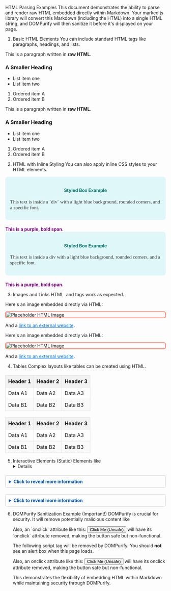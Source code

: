 HTML Parsing Examples
This document demonstrates the ability to parse and render raw HTML embedded directly within Markdown. Your marked.js library will convert this Markdown (including the HTML) into a single HTML string, and DOMPurify will then sanitize it before it's displayed on your page.

1. Basic HTML Elements
You can include standard HTML tags like paragraphs, headings, and lists.

<p>This is a paragraph written in <strong>raw HTML</strong>.</p>
<h3>A Smaller Heading</h3>
<ul>
    <li>List item one</li>
    <li>List item two</li>
</ul>
<ol>
    <li>Ordered item A</li>
    <li>Ordered item B</li>
</ol>

<p>This is a paragraph written in <strong>raw HTML</strong>.</p>
<h3>A Smaller Heading</h3>
<ul>
<li>List item one</li>
<li>List item two</li>
</ul>
<ol>
<li>Ordered item A</li>
<li>Ordered item B</li>
</ol>

2. HTML with Inline Styling
You can also apply inline CSS styles to your HTML elements.

<div style="background-color: #e0f7fa; padding: 15px; border-radius: 8px; margin-bottom: 20px;">
    <h4 style="color: #00796b; text-align: center;">Styled Box Example</h4>
    <p style="font-family: 'Georgia', serif; font-size: 1.1em; color: #333;">
        This text is inside a `div` with a light blue background, rounded corners, and a specific font.
    </p>
</div>
<span style="color: purple; font-weight: bold;">This is a purple, bold span.</span>

<div style="background-color: #e0f7fa; padding: 15px; border-radius: 8px; margin-bottom: 20px;">
<h4 style="color: #00796b; text-align: center;">Styled Box Example</h4>
<p style="font-family: 'Georgia', serif; font-size: 1.1em; color: #333;">
This text is inside a div with a light blue background, rounded corners, and a specific font.
</p>
</div>
<span style="color: purple; font-weight: bold;">This is a purple, bold span.</span>

3. Images and Links
HTML <img> and <a> tags work as expected.

<p>Here's an image embedded directly via HTML:</p>
<img src="https://placehold.co/300x150/FF6347/FFFFFF?text=HTML+Image" alt="Placeholder HTML Image" style="border: 2px solid tomato; border-radius: 5px; display: block; margin: 10px 0;">
<p>And a <a href="https://www.example.com" target="_blank" style="color: #007bff; text-decoration: underline;">link to an external website</a>.</p>

<p>Here's an image embedded directly via HTML:</p>
<img src="https://placehold.co/300x150/FF6347/FFFFFF?text=HTML+Image" alt="Placeholder HTML Image" style="border: 2px solid tomato; border-radius: 5px; display: block; margin: 10px 0;">
<p>And a <a href="https://www.example.com" target="_blank" style="color: #007bff; text-decoration: underline;">link to an external website</a>.</p>

4. Tables
Complex layouts like tables can be created using HTML.

<table style="width: 100%; border-collapse: collapse; margin-top: 20px;">
    <thead>
        <tr style="background-color: #f2f2f2;">
            <th style="border: 1px solid #ddd; padding: 8px; text-align: left;">Header 1</th>
            <th style="border: 1px solid #ddd; padding: 8px; text-align: left;">Header 2</th>
            <th style="border: 1px solid #ddd; padding: 8px; text-align: left;">Header 3</th>
        </tr>
    </thead>
    <tbody>
        <tr>
            <td style="border: 1px solid #ddd; padding: 8px;">Data A1</td>
            <td style="border: 1px solid #ddd; padding: 8px;">Data A2</td>
            <td style="border: 1px solid #ddd; padding: 8px;">Data A3</td>
        </tr>
        <tr style="background-color: #f9f9f9;">
            <td style="border: 1px solid #ddd; padding: 8px;">Data B1</td>
            <td style="border: 1px solid #ddd; padding: 8px;">Data B2</td>
            <td style="border: 1px solid #ddd; padding: 8px;">Data B3</td>
        </tr>
    </tbody>
</table>

<table style="width: 100%; border-collapse: collapse; margin-top: 20px;">
<thead>
<tr style="background-color: #f2f2f2;">
<th style="border: 1px solid #ddd; padding: 8px; text-align: left;">Header 1</th>
<th style="border: 1px solid #ddd; padding: 8px; text-align: left;">Header 2</th>
<th style="border: 1px solid #ddd; padding: 8px; text-align: left;">Header 3</th>
</tr>
</thead>
<tbody>
<tr>
<td style="border: 1px solid #ddd; padding: 8px;">Data A1</td>
<td style="border: 1px solid #ddd; padding: 8px;">Data A2</td>
<td style="border: 1px solid #ddd; padding: 8px;">Data A3</td>
</tr>
<tr style="background-color: #f9f9f9;">
<td style="border: 1px solid #ddd; padding: 8px;">Data B1</td>
<td style="border: 1px solid #ddd; padding: 8px;">Data B2</td>
<td style="border: 1px solid #ddd; padding: 8px;">Data B3</td>
</tr>
</tbody>
</table>

5. Interactive Elements (Static)
Elements like <details> and <input type="checkbox"> can provide basic interactivity without JavaScript, which is safe to embed.

<details style="border: 1px solid #ccc; padding: 10px; border-radius: 5px; margin-top: 20px;">
    <summary style="font-weight: bold; cursor: pointer; color: #0056b3;">Click to reveal more information</summary>
    <p style="margin-top: 10px;">This content is hidden by default and appears when you click the summary.</p>
    <input type="checkbox" id="myCheckbox" name="myCheckbox">
    <label for="myCheckbox"> Check me!</label>
</details>

<details style="border: 1px solid #ccc; padding: 10px; border-radius: 5px; margin-top: 20px;">
<summary style="font-weight: bold; cursor: pointer; color: #0056b3;">Click to reveal more information</summary>
<p style="margin-top: 10px;">This content is hidden by default and appears when you click the summary.</p>
<input type="checkbox" id="myCheckbox" name="myCheckbox">
<label for="myCheckbox"> Check me!</label>
</details>

6. DOMPurify Sanitization Example (Important!)
DOMPurify is crucial for security. It will remove potentially malicious content like <script> tags, on* event handlers, and other unsafe attributes.

<p>
    The following script tag will be removed by DOMPurify.
    You should <strong>not</strong> see an alert box when this page loads.
</p>
<!-- This script tag will be stripped by DOMPurify -->
<script>alert('This alert should NOT appear!');</script>
<p>
    Also, an `onclick` attribute like this:
    <button onclick="alert('This button click should NOT work!');">Click Me (Unsafe)</button>
    will have its `onclick` attribute removed, making the button safe but non-functional.
</p>

<p>
The following script tag will be removed by DOMPurify.
You should <strong>not</strong> see an alert box when this page loads.
</p>
<!-- This script tag will be stripped by DOMPurify -->
<script>alert('This alert should NOT appear!');</script>
<p>
Also, an onclick attribute like this:
<button onclick="alert('This button click should NOT work!');">Click Me (Unsafe)</button>
will have its onclick attribute removed, making the button safe but non-functional.
</p>

This demonstrates the flexibility of embedding HTML within Markdown while maintaining security through DOMPurify.
